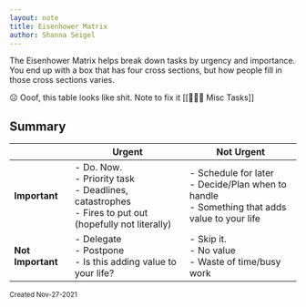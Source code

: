 ```yaml
---
layout: note
title: Eisenhower Matrix
author: Shanna Seigel
---
```


The Eisenhower Matrix helps break down tasks by urgency and importance. You end up with a box that has four cross sections, but how people fill in those cross sections varies.

<!--
*several diagrams included example tasks but i dont care to list them*
-->

☹️ Ooof, this table looks like shit. Note to fix it [[🤷🏻‍♀️ Misc Tasks]]



## Summary

|                   | Urgent                                                                                                       | Not Urgent           |
| ----------------- | ------------------------------------------------------------------------------------------------------------ | -------------------- |
| **Important**     | - Do. Now.<br> - Priority task<br>- Deadlines, catastrophes <br>- Fires to put out (hopefully not literally) | - Schedule for later<br>- Decide/Plan when to handle<br>- Something that adds value to your life |
| **Not Important** | - Delegate<br> - Postpone <br> - Is this adding value to your life?                                          | - Skip it.<br>- No value<br>- Waste of time/busy work                   |



<small>Created Nov-27-2021</small>